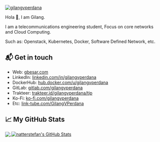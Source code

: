 [![gilangvperdana](https://res.cloudinary.com/gbesar/image/upload/v1625141309/gilangvperdana-1500x500_wyyjge.png)][1]

Hola 👋,
I am Gilang.

I am a telecommunications engineering student, 
Focus on core networks and Cloud Computing. 

Such as: Openstack, Kubernetes, Docker, Software Defined Network, etc.

## 📬 Get in touch

- Web: [gbesar.com][1]
- LinkedIn: [linkedin.com/in/gilangvperdana][2]
- DockerHub: [hub.docker.com/u/gilangvperdana][3]
- GitLab: [gitlab.com/gilangvperdana][4]
- Trakteer: [trakteer.id/gilangvperdana/tip][5]
- Ko-Fi: [ko-fi.com/gilangvperdana][6]
- Etc: [link-tube.com/GilangVPerdana][7]

## &#x1f4c8; My GitHub Stats

<a href="https://github.com/gilangvperdana/gilangvperdana">
  <img align="center" src="https://github-readme-stats.vercel.app/api/top-langs/?username=gilangvperdana&hide=java,html&title_color=000000&text_color=000000" />
</a>

<a href="https://github.com/gilangvperdana/gilangvperdana">
  <img align="center" src="https://github-readme-stats.vercel.app/api?username=gilangvperdana&show_icons=true&line_height=27&count_private=true&title_color=000000&text_color=000000&icon_color=FAC051" alt="natterstefan's GitHub Stats" />
</a>

[1]: https://gbesar.com
[2]: https://www.linkedin.com/in/gilangvperdana
[3]: https://hub.docker.com/u/gilangvperdana
[4]: https://gitlab.com/gilangvperdana
[5]: https://trakteer.id/gilangvperdana/tip
[6]: https://ko-fi.com/gilangvperdana
[7]: https://link-tube.com/GilangVPerdana
